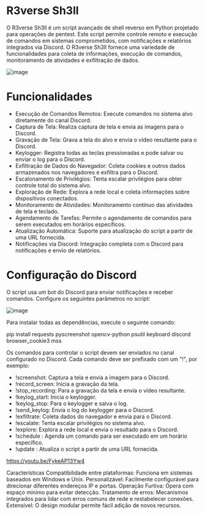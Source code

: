 # R3verse Sh3ll

O R3verse Sh3ll é um script avançado de shell reverso em Python projetado para operações de pentest. Este script permite controle remoto e execução de comandos em sistemas comprometidos, com notificações e relatórios integrados via Discord. O R3verse Sh3ll fornece uma variedade de funcionalidades para coleta de informações, execução de comandos, monitoramento de atividades e exfiltração de dados.⠀⠀⠀⠀⠀⠀⠀⠀⠀⠀

![image](https://github.com/user-attachments/assets/f7e7a328-3b0f-483f-bb03-58e2bfab9698)


# Funcionalidades
- Execução de Comandos Remotos: Execute comandos no sistema alvo diretamente do canal Discord.
- Captura de Tela: Realiza captura de tela e envia as imagens para o Discord.
- Gravação de Tela: Grava a tela do alvo e envia o vídeo resultante para o Discord.
- Keylogger: Registra todas as teclas pressionadas e pode salvar ou enviar o log para o Discord.
- Exfiltração de Dados do Navegador: Coleta cookies e outros dados armazenados nos navegadores e exfiltra para o Discord.
- Escalonamento de Privilégios: Tenta escalar privilégios para obter controle total do sistema alvo.
- Exploração de Rede: Explora a rede local e coleta informações sobre dispositivos conectados.
- Monitoramento de Atividades: Monitoramento contínuo das atividades de tela e teclado.
- Agendamento de Tarefas: Permite o agendamento de comandos para serem executados em horários específicos.
- Atualização Automática: Suporte para atualização do script a partir de uma URL fornecida.
- Notificações via Discord: Integração completa com o Discord para notificações e envio de relatórios.


 # Configuração do Discord
O script usa um bot do Discord para enviar notificações e receber comandos. Configure os seguintes parâmetros no script:

![image](https://github.com/user-attachments/assets/9c3d260a-0b1b-4245-b0a4-8c0939ecc7ef)

Para instalar todas as dependências, execute o seguinte comando:

pip install requests pyscreenshot opencv-python psutil keyboard discord browser_cookie3 mss


Os comandos para controlar o script devem ser enviados no canal configurado no Discord. Cada comando deve ser prefixado com um "!", por exemplo:

- !screenshot: Captura a tela e envia a imagem para o Discord.
- !record_screen: Inicia a gravação da tela.
- !stop_recording: Para a gravação da tela e envia o vídeo resultante.
- !keylog_start: Inicia o keylogger.
- !keylog_stop: Para o keylogger e salva o log.
- !send_keylog: Envia o log do keylogger para o Discord.
- !exfiltrate: Coleta dados do navegador e envia para o Discord.
- !escalate: Tenta escalar privilégios no sistema alvo.
- !explore: Explora a rede local e envia o resultado para o Discord.
- !schedule <comando> <hora>: Agenda um comando para ser executado em um horário específico.
- !update <URL>: Atualiza o script a partir de uma URL fornecida.

https://youtu.be/FykeAP13Yw4

Características
Compatibilidade entre plataformas: Funciona em sistemas baseados em Windows e Unix.
Personalizável: Facilmente configurável para direcionar diferentes endereços IP e portas.
Operação Furtiva: Opera com espaço mínimo para evitar detecção.
Tratamento de erros: Mecanismos integrados para lidar com erros comuns de rede e restabelecer conexões.
Extensível: O design modular permite fácil adição de novos recursos.

